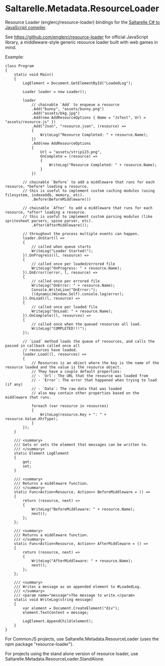 # Saltarelle.Metadata.ResourceLoader
Resource Loader (englercj/resource-loader) bindings for the <a href="http://www.saltarelle-compiler.com/" target="_blank">Saltarelle C# to JavaScript compiler</a>.

See https://github.com/englercj/resource-loader for official JavaScript library, a middleware-style generic resource loader built with web games in mind.

Example:

    class Program
    {
        static void Main()
        {
            LogElement = Document.GetElementById("LoadedLog");

            Loader loader = new Loader();

            loader
                // chainable `Add` to enqueue a resource
                .Add("bunny", "assets/bunny.png")
                .Add("assets/bkg.jpg")
                .Add(new AddResourceOptions { Name = "JsTest", Url = "assets/resource.js" })
                .Add("Json", "resource.json", (resource) =>
                {
                    WriteLog("Resource Completed: " + resource.Name);
                })
                .Add(new AddResourceOptions
                {
                    Url = "assets/strip123.png",
                    OnComplete = (resource) =>
                    {
                        WriteLog("Resource Completed: " + resource.Name);
                    }
                })
                
            // chainable `Before` to add a middleware that runs for each resource, *before* loading a resource.
            // this is useful to implement custom caching modules (using filesystem, indexeddb, memory, etc).
                .Before(BeforeMiddleware())

            // chainable `After` to add a middleware that runs for each resource, *after* loading a resource.
            // this is useful to implement custom parsing modules (like spritesheet parsers, spine parser, etc).
                .After(AfterMiddleware());

            // throughout the process multiple events can happen.
            loader.OnStart(l =>
            {
                // called when queue starts
                WriteLog("Loader Started!");
            }).OnProgress((l, resource) =>
            {
                // called once per loaded/errored file
                WriteLog("OnProgress: " + resource.Name);
            }).OnError((error, l, resource) =>
            {
                // called once per errored file
                WriteLog("OnError: " + resource.Name);
                Console.WriteLine("OnError:");
                ((dynamic)Window.Self).console.log(error);
            }).OnLoad((l, resource) =>
            {
                // called once per loaded file
                WriteLog("OnLoad: " + resource.Name);
            }).OnComplete((l, resources) =>
            {
                // called once when the queued resources all load.
                WriteLog("COMPLETED!!!");
            });

            // `Load` method loads the queue of resources, and calls the passed in callback called once all
            // resources have loaded.
            loader.Load((l, resources) =>
            {
                // Resources is an object where the key is the name of the resource loaded and the value is the resource object.
                // They have a couple default properties:
                // - `Url`: The URL that the resource was loaded from
                // - `Error`: The error that happened when trying to load (if any)
                // - `Data`: The raw data that was loaded
                // also may contain other properties based on the middleware that runs.

                foreach (var resource in resources)
                {
                    WriteLog(resource.Key + ": " + resource.Value.XhrType);
                }
            });
        }

        /// <summary>
        /// Gets or sets the element that messages can be written to.
        /// </summary>
        static Element LogElement
        {
            get;
            set;
        }

        /// <summary>
        /// Returns a middleware function.
        /// </summary>
        static Func<Action<Resource, Action>> BeforeMiddleware = () =>
        {
            return (resource, next) =>
            {
                WriteLog("BeforeMiddleware: " + resource.Name);
                next();
            };
        };

        /// <summary>
        /// Returns a middleware function.
        /// </summary>
        static Func<Action<Resource, Action>> AfterMiddleware = () =>
        {
            return (resource, next) =>
            {
                WriteLog("AfterMiddleware: " + resource.Name);
                next();
            };
        };

        /// <summary>
        /// Writes a message as an appended element to #LoadedLog.
        /// </summary>
        /// <param name="message">The message to write.</param>
        static void WriteLog(string message)
        {
            var element = Document.CreateElement("div");
            element.TextContent = message;

            LogElement.AppendChild(element);
        }
    }
    
For CommonJS projects, use Saltarelle.Metadata.ResourceLoader (uses the npm package "resource-loader").

For projects using the stand alone version of resource loader, use Saltarelle.Metadata.ResourceLoader.StandAlone.
